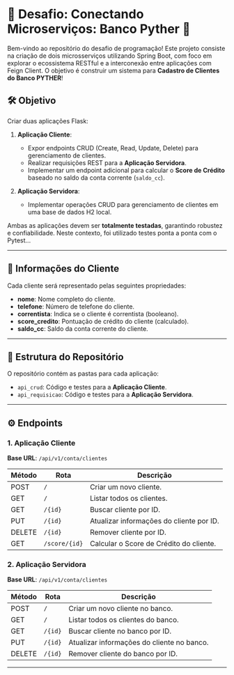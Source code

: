 # 🚀 Desafio: Conectando Microserviços: Banco Pyther 🚀  

Bem-vindo ao repositório do desafio de programação! Este projeto consiste na criação de dois microsserviços utilizando Spring Boot, com foco em explorar o ecossistema RESTful e a interconexão entre aplicações com Feign Client. O objetivo é construir um sistema para **Cadastro de Clientes do Banco PYTHER**!

## 🛠️ Objetivo  

Criar duas aplicações Flask:  
1. **Aplicação Cliente**:  
   - Expor endpoints CRUD (Create, Read, Update, Delete) para gerenciamento de clientes.  
   - Realizar requisições REST para a **Aplicação Servidora**.  
   - Implementar um endpoint adicional para calcular o **Score de Crédito** baseado no saldo da conta corrente (`saldo_cc`).  

2. **Aplicação Servidora**:  
   - Implementar operações CRUD para gerenciamento de clientes em uma base de dados H2 local.  

Ambas as aplicações devem ser **totalmente testadas**, garantindo robustez e confiabilidade. Neste contexto, foi utilizado testes ponta a ponta com o Pytest...  

---

## 📝 Informações do Cliente  

Cada cliente será representado pelas seguintes propriedades:  
- **nome**: Nome completo do cliente.  
- **telefone**: Número de telefone do cliente.  
- **correntista**: Indica se o cliente é correntista (booleano).  
- **score_credito**: Pontuação de crédito do cliente (calculado).  
- **saldo_cc**: Saldo da conta corrente do cliente.  

---

## 📂 Estrutura do Repositório  

O repositório contém as pastas para cada aplicação:  

- `api_crud`: Código e testes para a **Aplicação Cliente**.  
- `api_requisicao`: Código e testes para a **Aplicação Servidora**.  

---

## ⚙️ Endpoints  

### 1. Aplicação Cliente  
**Base URL**: `/api/v1/conta/clientes`  

| Método  | Rota                | Descrição                                  |  
|---------|---------------------|--------------------------------------------|  
| POST    | `/`                 | Criar um novo cliente.                     |  
| GET     | `/`                 | Listar todos os clientes.                  |  
| GET     | `/{id}`             | Buscar cliente por ID.                     |  
| PUT     | `/{id}`             | Atualizar informações do cliente por ID.   |  
| DELETE  | `/{id}`             | Remover cliente por ID.                    |  
| GET     | `/score/{id}`       | Calcular o Score de Crédito do cliente.    |  

### 2. Aplicação Servidora  
**Base URL**: `/api/v1/conta/clientes`  

| Método  | Rota                | Descrição                                  |  
|---------|---------------------|--------------------------------------------|  
| POST    | `/`                 | Criar um novo cliente no banco.            |  
| GET     | `/`                 | Listar todos os clientes do banco.         |  
| GET     | `/{id}`             | Buscar cliente no banco por ID.            |  
| PUT     | `/{id}`             | Atualizar informações do cliente no banco. |  
| DELETE  | `/{id}`             | Remover cliente do banco por ID.           |  

---
